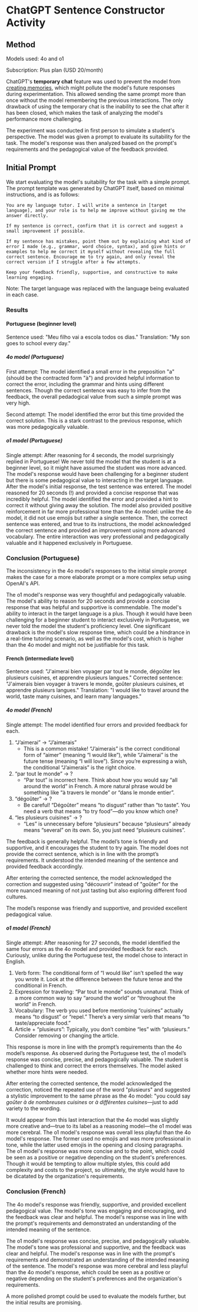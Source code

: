 # ChatGPT Sentence Constructor Activity

## Method

Models used: 4o and o1

Subscription: Plus plan (USD 20/month)

ChatGPT's **temporary chat** feature was used to prevent the model from [creating memories](https://openai.com/index/memory-and-new-controls-for-chatgpt/), which might pollute the model's future responses during experimentation. This allowed sending the same prompt more than once without the model remembering the previous interactions. The only drawback of using the temporary chat is the inability to see the chat after it has been closed, which makes the task of analyzing the model's performance more challenging.

The experiment was conducted in first person to simulate a student's perspective. The model was given a prompt to evaluate its suitability for the task. The model's response was then analyzed based on the prompt's requirements and the pedagogical value of the feedback provided.

## Initial Prompt

We start evaluating the model's suitability for the task with a simple prompt. The prompt template was generated by ChatGPT itself, based on minimal instructions, and is as follows:

```text
You are my language tutor. I will write a sentence in [target language], and your role is to help me improve without giving me the answer directly.

If my sentence is correct, confirm that it is correct and suggest a small improvement if possible.

If my sentence has mistakes, point them out by explaining what kind of error I made (e.g., grammar, word choice, syntax), and give hints or examples to help me correct it myself without revealing the full correct sentence. Encourage me to try again, and only reveal the correct version if I struggle after a few attempts.

Keep your feedback friendly, supportive, and constructive to make learning engaging.
```

Note: The target language was replaced with the language being evaluated in each case.

### Results

#### Portuguese (beginner level)

Sentence used: "Meu filho vai a escola todos os dias."
Translation: "My son goes to school every day."

##### 4o model (Portuguese)

First attempt: The model identified a small error in the preposition "a" (should be the contracted form "à") and provided helpful information to correct the error, including the grammar and hints using different sentences. Though the correct sentence was easy to infer from the feedback, the overall pedadogical value from such a simple prompt was very high.

Second attempt: The model identified the error but this time provided the correct solution. This is a stark contrast to the previous response, which was more pedagogically valuable.

##### o1 model (Portuguese)

Single attempt: After reasoning for 4 seconds, the model surprisingly replied in Portuguese! We never told the model that the student is at a beginner level, so it might have assumed the student was more advanced. The model's response would have been challenging for a beginner student but there is some pedagogical value to interacting in the target language. After the model's initial response, the test sentence was entered. The model reasoned for 20 seconds (!) and provided a concise response that was incredibly helpful. The model identified the error and provided a hint to correct it without giving away the solution. The model also provided positive reinforcement in far more professional tone than the 4o model: unlike the 4o model, it did not use emojis but rather a single sentence. Then, the correct sentence was entered, and true to its instructions, the model acknowledged the correct sentence and provided an improvement using more advanced vocabulary. The entire interaction was very professional and pedagogically valuable and it happened exclusively in Portuguese.

### Conclusion (Portuguese)

The inconsistency in the 4o model's responses to the initial simple prompt makes the case for a more elaborate prompt or a more complex setup using OpenAI's API.

The o1 model's response was very thoughtful and pedagogically valuable. The model's ability to reason for 20 seconds and provide a concise response that was helpful and supportive is commendable. The model's ability to interact in the target language is a plus. Though it would have been challenging for a beginner student to interact exclusively in Portuguese, we never told the model the student's proficiency level. One significant drawback is the model's slow response time, which could be a hindrance in a real-time tutoring scenario, as well as the model's cost, which is higher than the 4o model and might not be justifiable for this task.

#### French (intermediate level)

Sentence used: "J'aimerai bien voyager par tout le monde, dégoûter les plusieurs cuisines, et apprendre plusieurs langues."
Corrected sentence: "J'aimerais bien voyager à travers le monde, goûter plusieurs cuisines, et apprendre plusieurs langues."
Translation: "I would like to travel around the world, taste many cuisines, and learn many languages."

##### 4o model (French)

Single attempt: The model identified four errors and provided feedback for each.

1. “J’aimerai” → “J’aimerais”
    - This is a common mistake! “J’aimerais” is the correct conditional form of “aimer” (meaning “I would like”), while “J’aimerai” is the future tense (meaning “I will love”). Since you’re expressing a wish, the conditional “J’aimerais” is the right choice.
2. “par tout le monde” → ?
    - “Par tout” is incorrect here. Think about how you would say “all around the world” in French. A more natural phrase would be something like “à travers le monde” or “dans le monde entier”.
3. “dégoûter” → ?
    - Be careful! “Dégoûter” means “to disgust” rather than “to taste”. You need a verb that means “to try food”—do you know which one?
4. “les plusieurs cuisines” → ?
    - “Les” is unnecessary before “plusieurs” because “plusieurs” already means “several” on its own. So, you just need “plusieurs cuisines”.

The feedback is generally helpful. The model’s tone is friendly and supportive, and it encourages the student to try again. The model does not provide the correct sentence, which is in line with the prompt’s requirements. It understood the intended meaning of the sentence and provided feedback accordingly.

After entering the corrected sentence, the model acknowledged the correction and suggested using "découvrir" instead of "goûter" for the more nuanced meaning of not just tasting but also exploring different food cultures.

The model’s response was friendly and supportive, and provided excellent pedagogical value.

##### o1 model (French)

Single attempt: After reasoning for 27 seconds, the model identified the same four errors as the 4o model and provided feedback for each. Curiously, unlike during the Portuguese test, the model chose to interact in English.

1. Verb form: The conditional form of “I would like” isn’t spelled the way you wrote it. Look at the difference between the future tense and the conditional in French.
2. Expression for traveling: “Par tout le monde” sounds unnatural. Think of a more common way to say “around the world” or “throughout the world” in French.
3. Vocabulary: The verb you used before mentioning “cuisines” actually means “to disgust” or “repel.” There’s a very similar verb that means “to taste/appreciate food.”
4. Article + “plusieurs”: Typically, you don’t combine “les” with “plusieurs.” Consider removing or changing the article.

This response is more in line with the prompt’s requirements than the 4o model’s response. As observed during the Portuguese test, the o1 model’s response was concise, precise, and pedagogically valuable. The student is challenged to think and correct the errors themselves. The model asked whether more hints were needed.

After entering the corrected sentence, the model acknowledged the correction, noticed the repeated use of the word "plusieurs" and suggested a stylistic improvement to the same phrase as the 4o model: "you could say *goûter à de nombreuses cuisines* or *à différentes cuisines*—just to add variety to the wording.

It would appear from this last interaction that the 4o model was slightly more creative and—true to its label as a reasoning model—the o1 model was more cerebral. The o1 model's response was overall less playful than the 4o model's response. The former used no emojis and was more professional in tone, while the latter used emojis in the opening and closing paragraphs. The o1 model's response was more concise and to the point, which could be seen as a positive or negative depending on the student's preferences. Though it would be tempting to allow multiple styles, this could add complexity and costs to the project, so ultimately, the style would have to be dicatated by the organization's requirements.

### Conclusion (French)

The 4o model's response was friendly, supportive, and provided excellent pedagogical value. The model's tone was engaging and encouraging, and the feedback was clear and helpful. The model's response was in line with the prompt's requirements and demonstrated an understanding of the intended meaning of the sentence.

The o1 model's response was concise, precise, and pedagogically valuable. The model's tone was professional and supportive, and the feedback was clear and helpful. The model's response was in line with the prompt's requirements and demonstrated an understanding of the intended meaning of the sentence. The model's response was more cerebral and less playful than the 4o model's response, which could be seen as a positive or negative depending on the student's preferences and the organization's requirements.

A more polished prompt could be used to evaluate the models further, but the initial results are promising.
